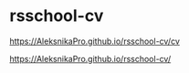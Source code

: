 # rsschool-cv

https://AleksnikaPro.github.io/rsschool-cv/cv

https://AleksnikaPro.github.io/rsschool-cv/
